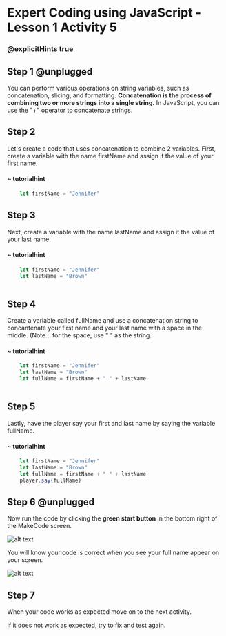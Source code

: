 # Expert Coding using JavaScript - Lesson 1 Activity 5
### @explicitHints true

## Step 1 @unplugged

You can perform various operations on string variables, such as concatenation, slicing, and formatting. **Concatenation is the process of combining two or more strings into a single string.** In JavaScript, you can use the "+" operator to concatenate strings. 

## Step 2

Let's create a code that uses concatenation to combine 2 variables. 
First, create a variable with the name firstName and assign it the value of your first name. 

  #### ~ tutorialhint

```javascript
    let firstName = "Jennifer"

```

## Step 3
Next, create a variable with the name lastName and assign it the value of your last name. 

  #### ~ tutorialhint

```javascript
    let firstName = "Jennifer"
    let lastName = "Brown"
 
```


## Step 4

Create a variable called fullName and use a concatenation string to concantenate your first name and your last name with a space in the middle. (Note... for the space, use " " as the string. 

  #### ~ tutorialhint

```javascript
    let firstName = "Jennifer"
    let lastName = "Brown"
    let fullName = firstName + " " + lastName 
  
```

## Step 5

Lastly, have the player say your first and last name by saying the variable fullName. 

  #### ~ tutorialhint

```javascript
    let firstName = "Jennifer"
    let lastName = "Brown"
    let fullName = firstName + " " + lastName 
    player.say(fullName)
```

## Step 6 @unplugged

Now run the code by clicking the **green start button** in the bottom right of the MakeCode screen. 

![alt text](https://expertjs.codingcredentials.com/Lesson1/1.1/1.JPG?raw=true "Start")

You will know your code is correct when you see your full name appear on your screen. 

![alt text](https://expertjs.codingcredentials.com/Lesson1/1.1/1.5.png?raw=true "Code")

## Step 7

When your code works as expected move on to the next activity. 

If it does not work as expected, try to fix and test again.